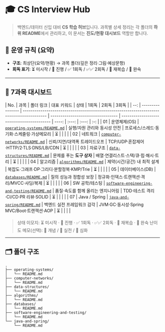 # 🎓 CS Interview Hub

> 백엔드/데이터 신입 대비 **CS 학습 허브**입니다.
> 과목별 상세 정리는 각 폴더의 **하위 README**에서 관리하고, 이 문서는 **진도/현황 대시보드** 역할만 합니다.

## 🧭 운영 규칙 (요약)

-   **구조**: 최상단(요약/현황) → 과목 폴더(깊은 정리·그림·예상문항)
-   **회독 표기**: ⏳ 미시작 / 🔄 진행 / ✅ 1회독 / ✅✅ 2회독 / 🔁 재복습 / 🚀 완숙

---

## 📌 7과목 대시보드

| No. | 과목             | 폴더 링크                                                                                  | 대표 키워드                        | 상태                                       | 1회독 | 2회독 | 3회독 |
| --: | ---------------- | ------------------------------------------------------------------------------------------ | ---------------------------------- | ------------------------------------------ | ----: | :---: | :---: | :-: |
|  01 | 운영체제(OS)     | [`operating-systems/README.md`](operating-systems/README.md)                               | 실행/자원 관리와 동시성 안전       | 프로세스/스레드·동기화·스케줄링·가상메모리 |    ⏳ |       |       |     |
|  02 | 네트워크         | [`computer-networks/README.md`](computer-networks/README.md)                               | 신뢰/지연/대역폭 트레이드오프      | TCP/UDP·혼잡제어·HTTP/2·TLS·DNS/LB/CDN     |    ⏳ |       |       |     |
|  03 | 자료구조         | [`data-structures/README.md`](data-structures/README.md)                                   | 문제를 푸는 **도구 상자**          | 배열·연결리스트·스택/큐·힙·해시·트리       |    ⏳ |       |       |     |
|  04 | 알고리즘         | [`algorithms/README.md`](algorithms/README.md)                                             | 제약(시간/공간) 내 최적 설계       | 복잡도·그래프·DP·그리디·분할정복·KMP/Trie  |    ⏳ |       |       |     |
|  05 | 데이터베이스(DB) | [`databases/README.md`](databases/README.md)                                               | 질의 성능과 정합성 보장            | 정규화·인덱스·트랜잭션·격리/MVCC·샤딩/복제 |    ⏳ |       |       |     |
|  06 | SW 공학/테스팅   | [`software-engineering-and-testing/README.md`](software-engineering-and-testing/README.md) | 품질·속도를 함께 올리는 엔지니어링 | TDD·테스트 격리·CI/CD·PR 리뷰·SOLID        |    ⏳ |       |       |     |
|  07 | Java / Spring    | [`java-and-spring/README.md`](java-and-spring/README.md)                                   | 백엔드 실전 프레임워크 감각        | JVM·GC·동시성·Spring MVC/Boot·트랜잭션·AOP |    ⏳ |       |       |     |

> 상태 이모지: ⏳ 미시작 · 🔄 진행 · ✅ 1회독 · ✅✅ 2회독 · 🔁 재복습 · 🚀 완숙
> 난이도 메모(선택): 🥈 개념 / 🥇 실전 / 💎 심화

---

## 🗂️ 폴더 구조

```
.
├── operating-systems/
│   └── README.md
├── computer-networks/
│   └── README.md
├── data-structures/
│   └── README.md
├── algorithms/
│   └── README.md
├── databases/
│   └── README.md
├── software-engineering-and-testing/
│   └── README.md
└── java-and-spring/
    └── README.md
```
